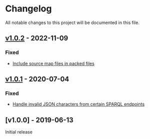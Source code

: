 # Changelog
All notable changes to this project will be documented in this file.

<a name="v1.0.2"></a>
## [v1.0.2](https://github.com/rubensworks/graphql-ld-sparqlendpoint.js/compare/v1.0.0...v1.0.2) - 2022-11-09

### Fixed
* [Include source map files in packed files](https://github.com/rubensworks/graphql-ld-sparqlendpoint.js/commit/b514f118628bfe165fc4cf34869b15519afb71fd)

<a name="v1.0.1"></a>
## [v1.0.1](https://github.com/rubensworks/graphql-ld-sparqlendpoint.js/compare/v1.0.0...v1.0.1) - 2020-07-04

### Fixed
* [Handle invalid JSON characters from certain SPARQL endpoints](https://github.com/rubensworks/graphql-ld-sparqlendpoint.js/commit/3be3f4f2ca2a79182adbb78ef85b69abee436b5e)

<a name="v1.0.0"></a>
## [v1.0.0] - 2019-06-13

Initial release
